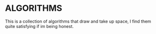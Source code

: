 # ALGORITHMS

This is a collection of algorithms that draw and take up space, I find them quite satisfying if im being honest.
